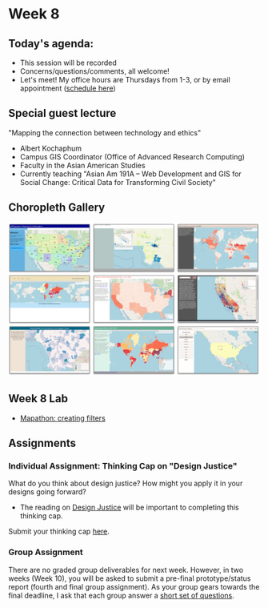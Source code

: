 # Week 8

## Today's agenda:

- This session will be recorded
- Concerns/questions/comments, all welcome!
- Let's meet! My office hours are Thursdays from 1-3, or by email appointment ([schedule here](https://calendly.com/yohda/officehours))

## Special guest lecture

"Mapping the connection between technology and ethics"
- Albert Kochaphum
- Campus GIS Coordinator (Office of Advanced Research Computing)
- Faculty in the Asian American Studies
- Currently teaching "Asian Am 191A – Web Development and GIS for Social Change: Critical Data for Transforming Civil Society"


## Choropleth Gallery
<img src="images/choropleths.png">

## Week 8 Lab
- [Mapathon: creating filters](Lab)

## Assignments

### Individual Assignment: Thinking Cap on "Design Justice"

What do you think about design justice? How might you apply it in your designs going forward?

- The reading on [Design Justice](https://github.com/albertkun/21S-ASIAAM-191A/blob/main/Week_6/Materials/Design_Justice.pdf) will be important to completing this thinking cap.

Submit your thinking cap [here](https://github.com/yohman/21S-DH151/discussions/65).

### Group Assignment

There are no graded group deliverables for next week. However, in two weeks (Week 10), you will be asked to submit a pre-final prototype/status report (fourth and final group assignment). As your group gears towards the final deadline, I ask that each group answer a [short set of questions](https://github.com/yohman/21S-DH151/discussions/66).